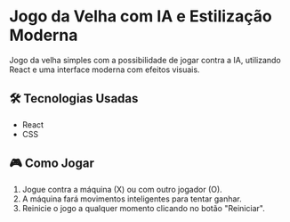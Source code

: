 # Jogo da Velha com IA e Estilização Moderna

Jogo da velha simples com a possibilidade de jogar contra a IA, utilizando React e uma interface moderna com efeitos visuais.

## 🛠 Tecnologias Usadas
- React
- CSS

## 🎮 Como Jogar
1. Jogue contra a máquina (X) ou com outro jogador (O).
2. A máquina fará movimentos inteligentes para tentar ganhar.
3. Reinicie o jogo a qualquer momento clicando no botão "Reiniciar".

